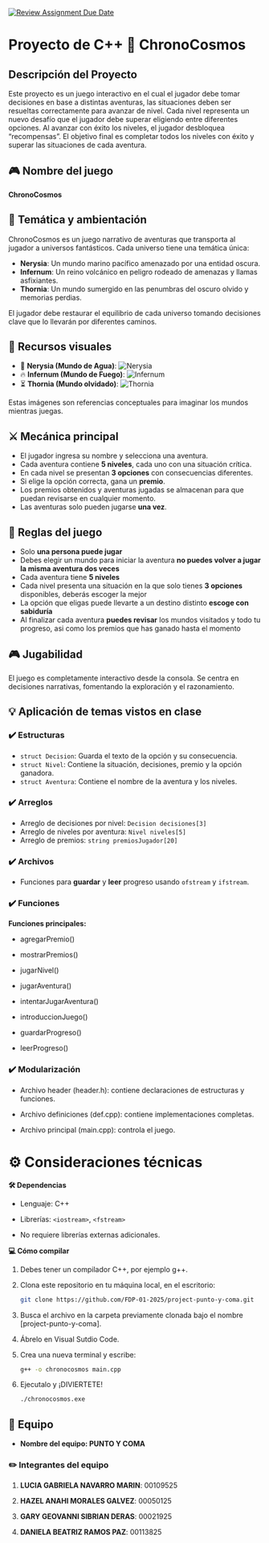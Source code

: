 [![Review Assignment Due Date](https://classroom.github.com/assets/deadline-readme-button-22041afd0340ce965d47ae6ef1cefeee28c7c493a6346c4f15d667ab976d596c.svg)](https://classroom.github.com/a/mi1WNrHU)
# Proyecto de C++ 🌌 ChronoCosmos

## Descripción del Proyecto

Este proyecto es un juego interactivo en el cual el jugador debe tomar decisiones en base a distintas aventuras, las situaciones deben ser resueltas correctamente para avanzar de nivel. Cada nivel representa un nuevo desafío que el jugador debe superar eligiendo entre diferentes opciones. Al avanzar con éxito los niveles, el jugador desbloquea “recompensas”. El objetivo final es completar todos los niveles con éxito y superar las situaciones de cada aventura.

## 🎮 Nombre del juego
**ChronoCosmos**

## 🌟 Temática y ambientación
ChronoCosmos es un juego narrativo de aventuras que transporta al jugador a universos fantásticos. Cada universo tiene una temática única:

- **Nerysia**: Un mundo marino pacífico amenazado por una entidad oscura.
- **Infernum**: Un reino volcánico en peligro rodeado de amenazas y llamas asfixiantes.
- **Thornia**: Un mundo sumergido en las penumbras del oscuro olvido y memorias perdias.

El jugador debe restaurar el equilibrio de cada universo tomando decisiones clave que lo llevarán 
por diferentes caminos.

## 📸 Recursos visuales

- 🌊 **Nerysia (Mundo de Agua)**: ![Nerysia](resources/nerysia1.png)
- 🔥 **Infernum (Mundo de Fuego)**: ![Infernum](resources/infernum2.png)
- ⏳ **Thornia (Mundo olvidado)**: ![Thornia](resources/thornia1.png)

Estas imágenes son referencias conceptuales para imaginar los mundos mientras juegas.


## ⚔️ Mecánica principal
- El jugador ingresa su nombre y selecciona una aventura.
- Cada aventura contiene **5 niveles**, cada uno con una situación crítica.
- En cada nivel se presentan **3 opciones** con consecuencias diferentes.
- Si elige la opción correcta, gana un **premio**.
- Los premios obtenidos y aventuras jugadas se almacenan para que puedan revisarse en cualquier momento.
- Las aventuras solo pueden jugarse **una vez**.

## 📄 Reglas del juego
- Solo **una persona puede jugar**
- Debes elegir un mundo para iniciar la aventura **no puedes volver a jugar la misma aventura dos veces**
- Cada aventura tiene **5 niveles** 
- Cada nivel presenta una situación en la que solo tienes **3 opciones** disponibles, deberás escoger la mejor
- La opción que eligas puede llevarte a un destino distinto **escoge con sabiduría**
- Al finalizar cada aventura **puedes revisar** los mundos visitados y todo tu progreso, asi como los premios que has ganado hasta el momento

## 🎮 Jugabilidad
El juego es completamente interactivo desde la consola. Se centra en decisiones narrativas, fomentando la exploración y el razonamiento.

## 💡 Aplicación de temas vistos en clase

### ✔️ Estructuras
- `struct Decision`: Guarda el texto de la opción y su consecuencia.
- `struct Nivel`: Contiene la situación, decisiones, premio y la opción ganadora.
- `struct Aventura`: Contiene el nombre de la aventura y los niveles.

### ✔️ Arreglos
- Arreglo de decisiones por nivel: `Decision decisiones[3]`
- Arreglo de niveles por aventura: `Nivel niveles[5]`
- Arreglo de premios: `string premiosJugador[20]`

### ✔️ Archivos
- Funciones para **guardar** y **leer** progreso usando `ofstream` y `ifstream`.

### ✔️ Funciones

**Funciones principales:**

- agregarPremio()

- mostrarPremios()

- jugarNivel()

- jugarAventura()

- intentarJugarAventura()

- introduccionJuego()

- guardarProgreso()

- leerProgreso()

### ✔️ Modularización

- Archivo header (header.h): contiene declaraciones de estructuras y funciones.

- Archivo definiciones (def.cpp): contiene implementaciones completas.

- Archivo principal (main.cpp): controla el juego.

# ⚙️ Consideraciones técnicas

**🛠️ Dependencias**

- Lenguaje: C++

- Librerías: `<iostream>`, `<fstream>`

- No requiere librerías externas adicionales.

**💻 Cómo compilar**

1. Debes tener un compilador C++, por ejemplo g++.

2. Clona este repositorio en tu máquina local, en el escritorio:
   ```bash
   git clone https://github.com/FDP-01-2025/project-punto-y-coma.git

3. Busca el archivo en la carpeta previamente clonada bajo el nombre [project-punto-y-coma].

4. Ábrelo en Visual Sutdio Code.

5. Crea una nueva terminal y escribe:
   ```bash
   g++ -o chronocosmos main.cpp

6. Ejecutalo y ¡DIVIERTETE!
   ```bash
   ./chronocosmos.exe

## 🔨 Equipo

- **Nombre del equipo: PUNTO Y COMA** 

### ✏️ Integrantes del equipo

1. **LUCIA GABRIELA NAVARRO MARIN**: 00109525

2. **HAZEL ANAHI MORALES GALVEZ**: 00050125
   
3. **GARY GEOVANNI SIBRIAN DERAS**: 00021925

4. **DANIELA BEATRIZ RAMOS PAZ**: 00113825

